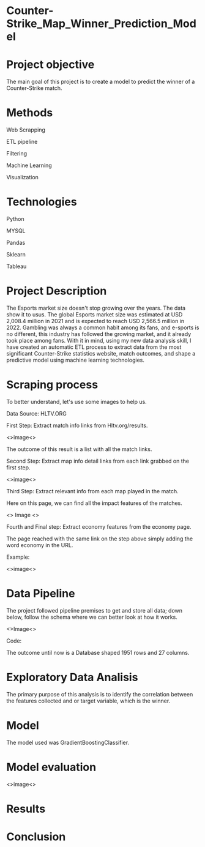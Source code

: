# Counter-Strike_Map_Winner_Prediction_Model

# Project objective

The main goal of this project is to create a model to predict the winner of a Counter-Strike match.

# Methods

Web Scrapping

ETL pipeline

Filtering

Machine Learning

Visualization

# Technologies

Python

MYSQL

Pandas

Sklearn

Tableau

# Project Description
 
The Esports market size doesn't stop growing over the years. The data show it to usus. The global Esports market size was estimated at USD 2,008.4 million in 2021 and is expected to reach USD 2,566.5 million in 2022. Gambling was always a common habit among its fans, and e-sports is no different, this industry has followed the growing market, and it already took place among fans. With it in mind, using my new data analysis skill, I have created an automatic  ETL process to extract data from the most significant Counter-Strike statistics website, match outcomes, and shape a predictive model using machine learning technologies.
 
# Scraping process

To better understand, let's use some images to help us.

Data Source: HLTV.ORG

First Step: Extract match info links from Hltv.org/results.

<>image<>

The outcome of this result is a list with all the match links.

Second Step: Extract map info detail links from each link grabbed on the first step.

<>image<>

Third Step: Extract relevant info from each map played in the match.

Here on this page, we can find all the impact features of the matches.

<> Image <>

Fourth and Final step: Extract economy features from the economy page.

The page reached with the same link on the step above simply adding the word economy in the URL.

Example:

 <>image<>
 
 # Data Pipeline
 
 The project followed pipeline premises to get and store all data; down below, follow the schema where we can better look at how it works.
 
 <>Image<>
 
 Code:
 
 
 The outcome until now is a Database shaped 1951 rows and 27 columns.
 
 # Exploratory Data Analisis
 
 The primary purpose of this analysis is to identify the correlation between the features collected and or target variable, which is the winner.
 
 # Model
 
 The model used was GradientBoostingClassifier.
 
 # Model evaluation
 
 <>image<>
 
 # Results
 
 # Conclusion
 
 
